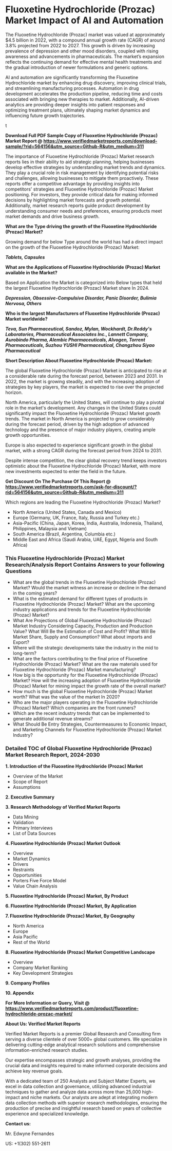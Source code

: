 <meta name="title" content="Global Fluoxetine Hydrochloride (Prozac) Market Impact of AI and Automation"><meta name="description" content="The Fluoxetine Hydrochloride (Prozac) market was valued at approximately $4.5 billion in 2022, with a compound annual growth rate (CAGR) of around 3.8% projected from "><meta name="title" content="Fluoxetine Hydrochloride (Prozac) Market Size, Share, Scope, Trends, Growth, Opportunities, Analysis, Forecast"><h1>Fluoxetine Hydrochloride (Prozac) Market Impact of AI and Automation</h1><p>The Fluoxetine Hydrochloride (Prozac) market was valued at approximately $4.5 billion in 2022, with a compound annual growth rate (CAGR) of around 3.8% projected from 2022 to 2027. This growth is driven by increasing prevalence of depression and other mood disorders, coupled with rising awareness and advancements in pharmaceuticals. The market’s expansion reflects the continuing demand for effective mental health treatments and the gradual introduction of newer formulations and generic options.</p><p>AI and automation are significantly transforming the Fluoxetine Hydrochloride market by enhancing drug discovery, improving clinical trials, and streamlining manufacturing processes. Automation in drug development accelerates the production pipeline, reducing time and costs associated with bringing new therapies to market. Additionally, AI-driven analytics are providing deeper insights into patient responses and optimizing treatment plans, ultimately shaping market dynamics and influencing future growth trajectories.</p>t</p><p id="" class=""><strong>Download Full PDF Sample Copy of Fluoxetine Hydrochloride (Prozac) Market Report @ <a href="https://www.verifiedmarketreports.com/download-sample/?rid=564156&utm_source=Github-R&utm_medium=311" target="_blank">https://www.verifiedmarketreports.com/download-sample/?rid=564156&utm_source=Github-R&utm_medium=311</a></strong></p><p>The importance of&nbsp;Fluoxetine Hydrochloride (Prozac) Market research reports lies in their ability to aid strategic planning, helping businesses develop effective strategies by understanding market trends and dynamics. They play a crucial role in risk management by identifying potential risks and challenges, allowing businesses to mitigate them proactively. These reports offer a competitive advantage by providing insights into competitors' strategies and Fluoxetine Hydrochloride (Prozac) Market positioning. For investors, they provide critical data for making informed decisions by highlighting market forecasts and growth potential. Additionally, market research reports guide product development by understanding consumer needs and preferences, ensuring products meet market demands and drive business growth.</p><p><strong>What are the&nbsp;Type driving the growth of the Fluoxetine Hydrochloride (Prozac) Market?</strong></p><p id="" class="">Growing demand for below Type around the world has had a direct impact on the growth of the Fluoxetine Hydrochloride (Prozac) Market:</p><em><strong>Tablets, Capsules</strong></em></p><strong>What are the&nbsp;Applications&nbsp;of Fluoxetine Hydrochloride (Prozac) Market available in the Market?</strong></p><p id="" class="">Based on Application the Market is categorized into Below types that held the largest Fluoxetine Hydrochloride (Prozac) Market share In 2024.</p><em><strong>Depression, Obsessive-Compulsive Disorder, Panic Disorder, Bulimia Nervosa, Others</strong></em></p><strong>Who is the largest Manufacturers of Fluoxetine Hydrochloride (Prozac) Market worldwide?</strong></p><p><em><strong>Teva, Sun Pharmaceutical, Sandoz, Mylan, Wockhardt, Dr.Reddy's Laboratories, Pharmaceutical Associates Inc., Lannett Company, Aurobindo Pharma, Alembic Pharmaceuticals, Alvogen, Torrent Pharmaceuticals, Suzhou YUSHI Pharmaceutical, Changzhou Siyao Pharmaceutical</strong></em></p><p id="" class=""><strong>Short Description About Fluoxetine Hydrochloride (Prozac) Market:</strong></p><p>The global Fluoxetine Hydrochloride (Prozac) Market is anticipated to rise at a considerable rate during the forecast period, between 2023 and 2031. In 2022, the market is growing steadily, and with the increasing adoption of strategies by key players, the market is expected to rise over the projected horizon.</p><p>North America, particularly the United States, will continue to play a pivotal role in the market's development. Any changes in the United States could significantly impact the Fluoxetine Hydrochloride (Prozac) Market growth trends. The market in North America is projected to grow considerably during the forecast period, driven by the high adoption of advanced technology and the presence of major industry players, creating ample growth opportunities.</p><p>Europe is also expected to experience significant growth in the global market, with a strong CAGR during the forecast period from 2024 to 2031.</p><p>Despite intense competition, the clear global recovery trend keeps investors optimistic about the Fluoxetine Hydrochloride (Prozac) Market, with more new investments expected to enter the field in the future.</p><p id="" class=""><strong>Get Discount On The Purchase Of This Report @ <a href="https://www.verifiedmarketreports.com/ask-for-discount/?rid=564156&utm_source=Github-R&utm_medium=311" target="_blank">https://www.verifiedmarketreports.com/ask-for-discount/?rid=564156&utm_source=Github-R&utm_medium=311</a></strong></p>Which regions are leading the Fluoxetine Hydrochloride (Prozac) Market?</p><ul><li>North America (United States, Canada and Mexico)</li><li>Europe (Germany, UK, France, Italy, Russia and Turkey etc.)</li><li>Asia-Pacific (China, Japan, Korea, India, Australia, Indonesia, Thailand, Philippines, Malaysia and Vietnam)</li><li>South America (Brazil, Argentina, Columbia etc.)</li><li>Middle East and Africa (Saudi Arabia, UAE, Egypt, Nigeria and South Africa)</li></ul><h3 id="" class="">This Fluoxetine Hydrochloride (Prozac) Market Research/Analysis Report Contains Answers to your following Questions</h3><ul><li>What are the global trends in the Fluoxetine Hydrochloride (Prozac) Market? Would the market witness an increase or decline in the demand in the coming years?</li><li>What is the estimated demand for different types of products in Fluoxetine Hydrochloride (Prozac) Market? What are the upcoming industry applications and trends for the Fluoxetine Hydrochloride (Prozac) Market?</li><li>What Are Projections of Global Fluoxetine Hydrochloride (Prozac) Market Industry Considering Capacity, Production and Production Value? What Will Be the Estimation of Cost and Profit? What Will Be Market Share, Supply and Consumption? What about imports and Export?</li><li>Where will the strategic developments take the industry in the mid to long-term?</li><li>What are the factors contributing to the final price of Fluoxetine Hydrochloride (Prozac) Market? What are the raw materials used for Fluoxetine Hydrochloride (Prozac) Market manufacturing?</li><li>How big is the opportunity for the Fluoxetine Hydrochloride (Prozac) Market? How will the increasing adoption of Fluoxetine Hydrochloride (Prozac) Market for mining impact the growth rate of the overall market?</li><li>How much is the global Fluoxetine Hydrochloride (Prozac) Market worth? What was the value of the market In 2020?</li><li>Who are the major players operating in the Fluoxetine Hydrochloride (Prozac) Market? Which companies are the front runners?</li><li>Which are the recent industry trends that can be implemented to generate additional revenue streams?</li><li>What Should Be Entry Strategies, Countermeasures to Economic Impact, and Marketing Channels for Fluoxetine Hydrochloride (Prozac) Market Industry?</li></ul><h3 id="" class="">Detailed TOC of Global Fluoxetine Hydrochloride (Prozac) Market Research Report, 2024-2030</h3><p id="" class=""><strong>1. Introduction of the Fluoxetine Hydrochloride (Prozac) Market</strong></p><ul><li>Overview of the Market</li><li>Scope of Report</li><li>Assumptions</li></ul><p id="" class=""><strong>2. Executive Summary</strong></p><p id="" class=""><strong>3. Research Methodology of Verified Market Reports</strong></p><ul><li>Data Mining</li><li>Validation</li><li>Primary Interviews</li><li>List of Data Sources</li></ul><p id="" class=""><strong>4. Fluoxetine Hydrochloride (Prozac) Market Outlook</strong></p><ul><li>Overview</li><li>Market Dynamics</li><li>Drivers</li><li>Restraints</li><li>Opportunities</li><li>Porters Five Force Model</li><li>Value Chain Analysis</li></ul><p id="" class=""><strong>5. Fluoxetine Hydrochloride (Prozac) Market, By Product</strong></p><p id="" class=""><strong>6. Fluoxetine Hydrochloride (Prozac) Market, By Application</strong></p><p id="" class=""><strong>7. Fluoxetine Hydrochloride (Prozac) Market, By Geography</strong></p><ul><li>North America</li><li>Europe</li><li>Asia Pacific</li><li>Rest of the World</li></ul><p id="" class=""><strong>8. Fluoxetine Hydrochloride (Prozac) Market Competitive Landscape</strong></p><ul><li>Overview</li><li>Company Market Ranking</li><li>Key Development Strategies</li></ul><p id="" class=""><strong>9. Company Profiles</strong></p><p id="" class=""><strong>10. Appendix</strong></p><p id="" class=""><strong>For More Information or Query, Visit @ <a href="https://www.verifiedmarketreports.com/product/fluoxetine-hydrochloride-prozac-market/" target="_blank">https://www.verifiedmarketreports.com/product/fluoxetine-hydrochloride-prozac-market/</a></strong></p><p id="" class=""><strong>About Us: Verified Market Reports</strong></p><p id="" class="">Verified Market Reports is a premier Global Research and Consulting firm serving a diverse clientele of over 5000+ global customers. We specialize in delivering cutting-edge analytical research solutions and comprehensive information-enriched research studies.</p><p id="" class="">Our expertise encompasses strategic and growth analyses, providing the crucial data and insights required to make informed corporate decisions and achieve key revenue goals.</p><p id="" class="">With a dedicated team of 250 Analysts and Subject Matter Experts, we excel in data collection and governance, utilizing advanced industrial techniques to gather and analyze data across more than 25,000 high-impact and niche markets. Our analysts are adept at integrating modern data collection methods with superior research methodologies, ensuring the production of precise and insightful research based on years of collective experience and specialized knowledge.</p><p id="" class=""><strong>Contact us:</strong></p><p id="" class="">Mr. Edwyne Fernandes</p><p id="" class="">US: +1(302) 551-2611</p>